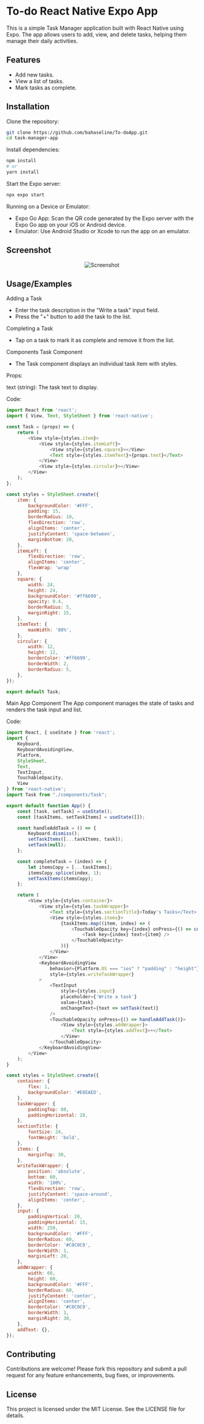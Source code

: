 
# To-do React Native Expo App

This is a simple Task Manager application built with React Native using Expo. The app allows users to add, view, and delete tasks, helping them manage their daily activities.

## Features

- Add new tasks.
- View a list of tasks.
- Mark tasks as complete.


## Installation

Clone the repository:

```bash
git clone https://github.com/bahaseline/To-doApp.git
cd task-manager-app
```

Install dependencies:
```bash
npm install
# or
yarn install
```

Start the Expo server:
```bash
npx expo start
```

Running on a Device or Emulator:
- Expo Go App: Scan the QR code generated by the Expo server with the Expo Go app on your iOS or Android device.
- Emulator: Use Android Studio or Xcode to run the app on an emulator.

## Screenshot

<div style="text-align: center;">
  <img src="https://github.com/bahaseline/To-doApp/assets/117291953/f9d3b42f-d88f-4234-abb1-f5b1f404ee78" alt="Screenshot" style="max-width: 100%;">
</div>


## Usage/Examples


Adding a Task
- Enter the task description in the "Write a task" input field.
- Press the "+" button to add the task to the list.

Completing a Task

- Tap on a task to mark it as complete and remove it from the list.

Components
Task Component

- The Task component displays an individual task item with styles.

Props:

text (string): The task text to display.

Code:

```javascript
import React from 'react';
import { View, Text, StyleSheet } from 'react-native';

const Task = (props) => {
    return (
        <View style={styles.item}>
            <View style={styles.itemLeft}>
                <View style={styles.square}></View>
                <Text style={styles.itemText}>{props.text}</Text>
            </View>
            <View style={styles.circular}></View>
        </View>
    );
};

const styles = StyleSheet.create({
    item: {
        backgroundColor: '#FFF',
        padding: 15,
        borderRadius: 10,
        flexDirection: 'row',
        alignItems: 'center',
        justifyContent: 'space-between',
        marginBottom: 20,
    },
    itemLeft: {
        flexDirection: 'row',
        alignItems: 'center',
        flexWrap: 'wrap'
    },
    square: {
        width: 24,
        height: 24,
        backgroundColor: '#ff6699',
        opacity: 0.4,
        borderRadius: 5,
        marginRight: 15,
    },
    itemText: {
        maxWidth: '80%',
    },
    circular: {
        width: 12,
        height: 12,
        borderColor: '#ff6699',
        borderWidth: 2,
        borderRadius: 5,
    },
});

export default Task;
```

Main App Component
The App component manages the state of tasks and renders the task input and list.

Code:

```javascript
import React, { useState } from 'react';
import {
    Keyboard,
    KeyboardAvoidingView,
    Platform,
    StyleSheet,
    Text,
    TextInput,
    TouchableOpacity,
    View
} from 'react-native';
import Task from "./components/Task";

export default function App() {
    const [task, setTask] = useState();
    const [taskItems, setTaskItems] = useState([]);

    const handleAddTask = () => {
        Keyboard.dismiss();
        setTaskItems([...taskItems, task]);
        setTask(null);
    };

    const completeTask = (index) => {
        let itemsCopy = [...taskItems];
        itemsCopy.splice(index, 1);
        setTaskItems(itemsCopy);
    };

    return (
        <View style={styles.container}>
            <View style={styles.taskWrapper}>
                <Text style={styles.sectionTitle}>Today's Tasks</Text>
                <View style={styles.items}>
                    {taskItems.map((item, index) => (
                        <TouchableOpacity key={index} onPress={() => completeTask(index)}>
                            <Task key={index} text={item} />
                        </TouchableOpacity>
                    ))}
                </View>
            </View>
            <KeyboardAvoidingView
                behavior={Platform.OS === "ios" ? "padding" : "height"}
                style={styles.writeTaskWrapper}
            >
                <TextInput
                    style={styles.input}
                    placeholder={'Write a task'}
                    value={task}
                    onChangeText={text => setTask(text)}
                />
                <TouchableOpacity onPress={() => handleAddTask()}>
                    <View style={styles.addWrapper}>
                        <Text style={styles.addText}>+</Text>
                    </View>
                </TouchableOpacity>
            </KeyboardAvoidingView>
        </View>
    );
}

const styles = StyleSheet.create({
    container: {
        flex: 1,
        backgroundColor: '#E8EAED',
    },
    taskWrapper: {
        paddingTop: 80,
        paddingHorizontal: 20,
    },
    sectionTitle: {
        fontSize: 24,
        fontWeight: 'bold',
    },
    items: {
        marginTop: 30,
    },
    writeTaskWrapper: {
        position: 'absolute',
        bottom: 60,
        width: '100%',
        flexDirection: 'row',
        justifyContent: 'space-around',
        alignItems: 'center',
    },
    input: {
        paddingVertical: 20,
        paddingHorizontal: 15,
        width: 250,
        backgroundColor: '#FFF',
        borderRadius: 60,
        borderColor: '#C0C0C0',
        borderWidth: 1,
        marginLeft: 20,
    },
    addWrapper: {
        width: 60,
        height: 60,
        backgroundColor: '#FFF',
        borderRadius: 60,
        justifyContent: 'center',
        alignItems: 'center',
        borderColor: '#C0C0C0',
        borderWidth: 1,
        marginRight: 30,
    },
    addText: {},
});

```
## Contributing

Contributions are welcome! Please fork this repository and submit a pull request for any feature enhancements, bug fixes, or improvements.


## License

This project is licensed under the MIT License. See the LICENSE file for details.
